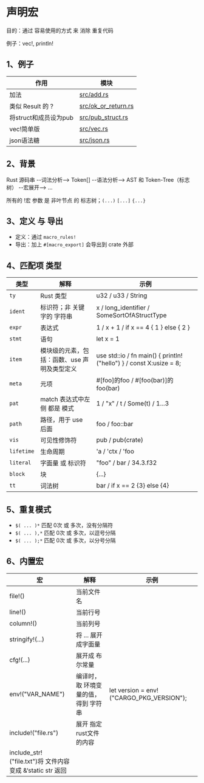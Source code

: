 # 声明宏

目的：通过 容易使用的方式 来 消除 重复代码

例子：vec!, println!

## 1、例子

|作用|模块|
|--|--|
|加法|[src/add.rs](src/add.rs)|
|类似 Result 的 ?|[src/ok_or_return.rs](src/ok_or_return.rs)|
|将struct和成员设为pub|[src/pub_struct.rs](src/pub_struct.rs)|
|vec!简单版|[src/vec.rs](src/vec.rs)|
|json语法糖|[src/json.rs](src/json.rs)|

## 2、背景

Rust 源码串 --词法分析--> Token[] --语法分析--> AST 和 Token-Tree（标志树） --宏展开--> ...
 
所有的 !宏 参数 是 非叶节点 的 标志树；`(...)` `[...]` `{...}`

## 3、定义 与 导出

+ 定义：通过 `macro_rules!`
+ 导出：加上 `#[macro_export]` 会导出到 crate 外部

## 4、匹配项 类型

|类型|解释|示例|
|--|--|--|
|`ty`|Rust 类型|u32 / u33 / String|
|`ident`|标识符；非 关键字的 字符串|x / long_identifier / SomeSortOfAStructType|
|`expr`|表达式|1 / x + 1 / if x == 4 { 1 } else { 2 }|
|`stmt`|语句|let x = 1|
|`item`|模块级的元素，包括：函数、use 声明及类型定义|use std::io / fn main() { println!("hello") } / const X:usize = 8;|
|`meta`|元项|#[foo]的foo / #[foo(bar)]的foo(bar)|
|`pat`|match 表达式中左侧 都是 模式|1 / "x" / t / Some(t) / 1...3|
|`path`|路径，用于 use 后面|foo / foo::bar|
|`vis`|可见性修饰符|pub / pub(crate)|
|`lifetime`|生命周期|'a / 'ctx / 'foo|
|`literal`|字面量 或 标识符|"foo" / bar / 34.3.f32|
|`block`|块|{...}|
|`tt`|词法树|bar / if x == 2 {3} else {4}|

## 5、重复模式

+ `$( ... )*`    匹配 0次 或 多次，没有分隔符
+ `$( ... ),*`   匹配 0次 或 多次，以逗号分隔
+ `$( ... );*`   匹配 0次 或 多次，以分号分隔

## 6、内置宏

|宏|解释|示例|
|--|--|--|
|file!()|当前文件名||
|line!()|当前行号||
|column!()|当前列号||
|stringify!(...)|将 ... 展开成字面量||
|cfg!(...)|展开成 布尔常量||
|env!("VAR_NAME")|编译时，取 环境变量的值，得到 字符串|let version = env!("CARGO_PKG_VERSION");|
|include!("file.rs")|展开 指定rust文件的内容||
|include_str!("file.txt")将 文件内容 变成 &‘static str 返回||
